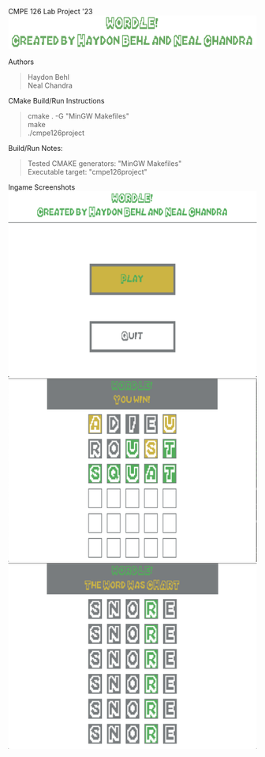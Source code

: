 CMPE 126 Lab Project '23  
![alt text]( ./screenshots/title.png)

Authors
> Haydon Behl  
> Neal Chandra

CMake Build/Run Instructions
> cmake . -G "MinGW Makefiles"  
> make  
> ./cmpe126project

Build/Run Notes:
> Tested CMAKE generators: "MinGW Makefiles"  
> Executable target: "cmpe126project"

Ingame Screenshots  
![alt text]( ./screenshots/menu.png)  
![alt text]( ./screenshots/win.png)  
![alt text]( ./screenshots/loss.png)  